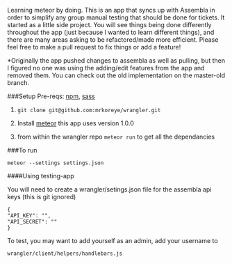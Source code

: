 Learning meteor by doing. This is an app that syncs up with Assembla in order to simplify any group manual testing that should be done for tickets. It started as a little side project. You will see things being done differently throughout the app (just because I wanted to learn different things), and there are many areas asking to be refactored/made more efficient. Please feel free to make a pull request to fix things or add a feature!

*Originally the app pushed changes to assembla as well as pulling, but then I figured no one was using the adding/edit features from the app and removed them. You can check out the old implementation on the master-old branch.


###Setup
Pre-reqs:
[npm](https://www.npmjs.org/), [sass](http://sass-lang.com/install)

1) `git clone git@github.com:mrkoreye/wrangler.git`

2) Install
 [meteor](https://www.meteor.com/install) this app uses version 1.0.0

3) from within the wrangler repo `meteor run` to get all the dependancies


###To run
```
meteor --settings settings.json
```
####Using testing-app

You will need to create a wrangler/setings.json file for the assembla api keys (this is git ignored)

```
{
"API_KEY": "",
"API_SECRET": ""
}
```

To test, you may want to add yourself as an admin, add your username to

`wrangler/client/helpers/handlebars.js`
